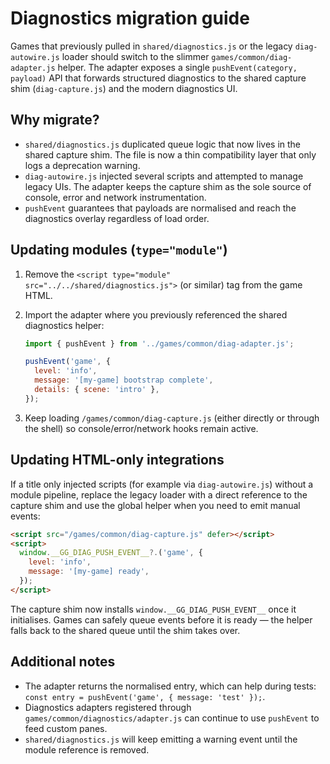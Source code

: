 # Diagnostics migration guide

Games that previously pulled in `shared/diagnostics.js` or the legacy
`diag-autowire.js` loader should switch to the slimmer
`games/common/diag-adapter.js` helper. The adapter exposes a single
`pushEvent(category, payload)` API that forwards structured diagnostics to the
shared capture shim (`diag-capture.js`) and the modern diagnostics UI.

## Why migrate?

- `shared/diagnostics.js` duplicated queue logic that now lives in the shared
  capture shim. The file is now a thin compatibility layer that only logs a
  deprecation warning.
- `diag-autowire.js` injected several scripts and attempted to manage legacy
  UIs. The adapter keeps the capture shim as the sole source of console, error
  and network instrumentation.
- `pushEvent` guarantees that payloads are normalised and reach the
  diagnostics overlay regardless of load order.

## Updating modules (`type="module"`)

1. Remove the `<script type="module" src="../../shared/diagnostics.js">` (or
   similar) tag from the game HTML.
2. Import the adapter where you previously referenced the shared diagnostics
   helper:

   ```js
   import { pushEvent } from '../games/common/diag-adapter.js';

   pushEvent('game', {
     level: 'info',
     message: '[my-game] bootstrap complete',
     details: { scene: 'intro' },
   });
   ```
3. Keep loading `/games/common/diag-capture.js` (either directly or through the
   shell) so console/error/network hooks remain active.

## Updating HTML-only integrations

If a title only injected scripts (for example via `diag-autowire.js`) without a
module pipeline, replace the legacy loader with a direct reference to the
capture shim and use the global helper when you need to emit manual events:

```html
<script src="/games/common/diag-capture.js" defer></script>
<script>
  window.__GG_DIAG_PUSH_EVENT__?.('game', {
    level: 'info',
    message: '[my-game] ready',
  });
</script>
```

The capture shim now installs `window.__GG_DIAG_PUSH_EVENT__` once it initialises.
Games can safely queue events before it is ready — the helper falls back to the
shared queue until the shim takes over.

## Additional notes

- The adapter returns the normalised entry, which can help during tests:
  `const entry = pushEvent('game', { message: 'test' });`.
- Diagnostics adapters registered through
  `games/common/diagnostics/adapter.js` can continue to use `pushEvent` to feed
  custom panes.
- `shared/diagnostics.js` will keep emitting a warning event until the module
  reference is removed.
